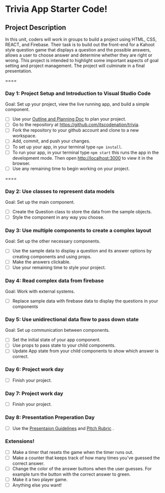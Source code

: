 # Trivia App Starter Code!

## Project Description

In this unit, coders will work in groups to build a project using HTML, CSS, REACT, and Firebase. Their task is to build out the front-end for a Kahoot style question game that displays a question and the possible answers, allows a user to choose answer and determine whether they are right or wrong. This project is intended to highlight some important aspects of goal setting and project management. The project will culminate in a final presentation.

====
### Day 1: Project Setup and Introduction to Visual Studio Code
Goal: Set up your project, view the live running app, and build a simple component.

- [ ] Use your [Outline and Planning Doc](https://docs.google.com/document/d/1oiyYdTcO2RxbE-2yq5KmeZpthExzHCNrgrVGtT47yOg/edit) to plan your project.
- [ ] Go to the repository at https://github.com/itscodenation/trivia.
- [ ] Fork the repository to your github account and clone to a new workspace.
- [ ] Add, commit, and push your changes.
- [ ] To set up your app, in your terminal type `npm install`.
- [ ] To run your app, in your terminal type `npm start` this runs the app in the development mode. Then open [http://localhost:3000](http://localhost:3000) to view it in the browser.
- [ ] Use any remaining time to begin working on your project.

====
### Day 2: Use classes to represent data models
Goal: Set up the main component.

- [ ] Create the Question class to store the data from the sample objects.
- [ ] Style the component in any way you choose.

### Day 3: Use multiple components to create a complex layout
Goal: Set up the other necessary components.

- [ ] Use the sample data to display a question and its answer options by creating components and using props.
- [ ] Make the answers clickable.
- [ ] Use your remaining time to style your project.

### Day 4: Read complex data from firebase
Goal: Work with external systems.

- [ ] Replace sample data with firebase data to display the questions in your components

### Day 5: Use unidirectional data flow to pass down state
Goal: Set up communication between components.

- [ ] Set the initial state of your app component.
- [ ] Use props to pass state to your child components.
- [ ] Update App state from your child components to show which answer is correct.

### Day 6: Project work day
- [ ] Finish your project.

### Day 7: Project work day
- [ ] Finish your project.

### Day 8: Presentation Preperation Day
- [ ] Use the [Presentaion Guidelines](https://docs.google.com/document/d/1ot54zTTJo7m7dMaN-yTZH6Y-kymEyNSJ4jLzNwLuskg/edit) and [Pitch Rubric](https://docs.google.com/document/d/1an_aanEdOoYftxjqcGB-0IxkW2BVGY5sH5SlJv9weBU/edit) .

### Extensions!
- [ ] Make a timer that resets the game when the timer runs out.
- [ ] Make a counter that keeps track of how many times you've guessed the correct answer.
- [ ] Change the color of the answer buttons when the user guesses. For example turn the button with the correct answer to green.
- [ ] Make it a two player game.
- [ ] Anything else you want!